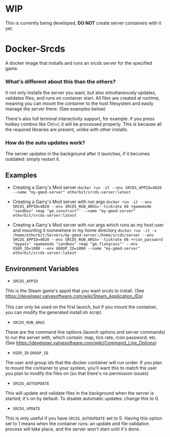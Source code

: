 # WIP
This is currently being developed, **DO NOT** create server containers with it yet.

# Docker-Srcds
A docker image that installs and runs an srcds server for the specified game.

### What's different about this than the others?
It not only installs the server you want, but also simultaneously updates, validates files, and runs on container start. All files are created at runtime, meaning you can mount the container to the host filesystem and easily manage the server there. (See examples below)

There's also full terminal interactivity support, for example: if you press hotkey combos like Ctrl+l; it will be processed properly. This is because all the required libraries are present, unlike with other installs.

### How do the auto updates work?
The server updates in the background after it launches, if it becomes outdated: simply restart it.

## Examples
* Creating a Garry's Mod server
```docker run -it --env SRCDS_APPID=4020 --name "my-gmod-server" ethorbit/srcds-server:latest```

* Creating a Garry's Mod server with run args
```docker run -it --env SRCDS_APPID=4020 --env SRCDS_RUN_ARGS='-tickrate 66 +gamemode "sandbox" +map "gm_construct"' --name "my-gmod-server" ethorbit/srcds-server:latest```

* Creating a Garry's Mod server with run args which runs as my host user and mounting it somewhere in my home directory
```docker run -it -v /home/ethorbit/Servers/my-gmod-server:/home/srcds/server --env SRCDS_APPID=4020 --env SRCDS_RUN_ARGS='-tickrate 66 +rcon_password "mypass" +gamemode "sandbox" +map "gm_flatgrass"' --env USER_ID=1000 --env GROUP_ID=1000 --name "my-gmod-server" ethorbit/srcds-server:latest```

## Environment Variables
* `SRCDS_APPID`

This is the Steam game's appid that you want srcds to install. (See https://developer.valvesoftware.com/wiki/Steam_Application_IDs)
<br></br>
This can only be used on the first launch, but if you mount the container, you can modify the generated install.sh script.

* `SRCDS_RUN_ARGS`

These are the command line options (launch options and server commands) to run the server with, which contain: map, tick rate, rcon password, etc. (See https://developer.valvesoftware.com/wiki/Command_Line_Options)

* `USER_ID` `GROUP_ID`

The user and group ids that the docker container will run under. If you plan to mount the container to your system, you'll want this to match the user you plan to modify the files on (so that there's no permission issues)

* `SRCDS_AUTOUPDATE`

This will update and validate files in the background when the server is started; it's on by default. To disable automatic updates: change this to 0.

* `SRCDS_UPDATE`

This is only useful if you have `SRCDS_AUTOUPDATE` set to 0. Having this option set to 1 means when the container runs: an update and file validation process will take place, and the server won't start until it's done.
